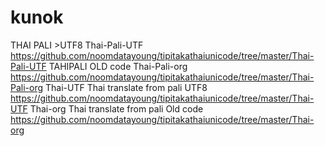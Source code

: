 # kunok
THAI PALI >UTF8 Thai-Pali-UTF https://github.com/noomdatayoung/tipitakathaiunicode/tree/master/Thai-Pali-UTF
TAHIPALI OLD code Thai-Pali-org https://github.com/noomdatayoung/tipitakathaiunicode/tree/master/Thai-Pali-org
Thai-UTF Thai translate from pali UTF8 https://github.com/noomdatayoung/tipitakathaiunicode/tree/master/Thai-UTF
Thai-org Thai translate from pali Old code https://github.com/noomdatayoung/tipitakathaiunicode/tree/master/Thai-org